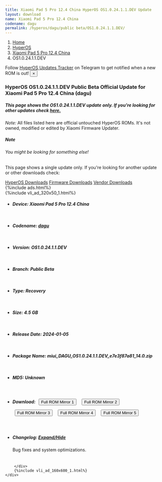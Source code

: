 ```yaml
---
title: Xiaomi Pad 5 Pro 12.4 China HyperOS OS1.0.24.1.1.DEV Update
layout: download
name: Xiaomi Pad 5 Pro 12.4 China
codename: dagu
permalink: /hyperos/dagu/public beta/OS1.0.24.1.1.DEV/
---
```

<nav aria-label="breadcrumb">
    <ol class="breadcrumb">
        <li class="breadcrumb-item"><a href="/">Home</a></li>
        <li class="breadcrumb-item"><a href="/hyperos/">HyperOS</a></li>
        <li class="breadcrumb-item"><a href="/hyperos/dagu/">Xiaomi Pad 5 Pro 12.4 China</a></li>
        <li class="breadcrumb-item active" aria-current="page">OS1.0.24.1.1.DEV</li>
    </ol>
</nav>
<div class="alert alert-primary alert-dismissible fade show" role="alert">
    Follow <a href="https://t.me/MIUIUpdatesTracker" class="alert-link">HyperOS Updates Tracker</a> on Telegram to get
    notified when a new ROM is out!
    <button type="button" class="close" data-dismiss="alert" aria-label="Close">
        <span aria-hidden="true">&times;</span>
    </button>
</div>
<div class="col-12 mx-auto">
    <h3 class="title bg-light p-2 rounded">HyperOS OS1.0.24.1.1.DEV Public Beta Official Update for Xiaomi Pad 5 Pro 12.4 China (dagu)</h3>
    <h5>This page shows the OS1.0.24.1.1.DEV update only. If you're looking for other updates check
        <a href="/hyperos/dagu/">here.</a></h5>
    <p><i>Note: </i>All files listed here are official untouched HyperOS ROMs.
        It's not owned, modified or edited by Xiaomi Firmware Updater.</p>
    <div class="card">
        <div class="card-body">
            <h5 class="card-title">Note</h5>
            <h6 class="card-subtitle mb-2 text-muted">You might be looking for something else!</h6>
            <p class="card-text">This page shows a single update only.
                If you're looking for another update or other downloads check:</p>
            <a href="/hyperos/" class="card-link">HyperOS Downloads</a>
            <a href="/firmware/" class="card-link">Firmware Downloads</a>
            <a href="/vendor/" class="card-link">Vendor Downloads</a>
        </div>
    </div>
    {%include ads.html%}
    <div class="row justify-content-center">
        <div class="col-10" id="downloads">
                    <div class="card card-body">
            {%include vli_ad_320x50_1.html%}
            <ul class="list-unstyled">
                <li style="padding-bottom: 10px;">
                    <h5><b>Device: </b>Xiaomi Pad 5 Pro 12.4 China</h5>
                </li>
                <li style="padding-bottom: 10px;">
                    <h5><b>Codename: </b> <a href="/hyperos/dagu/" target="_blank">dagu</a> </h5>
                </li>
                <li style="padding-bottom: 10px;">
                    <h5><b>Version: </b>OS1.0.24.1.1.DEV</h5>
                </li>
                <li style="padding-bottom: 10px;">
                    <h5><b>Branch: </b>Public Beta</h5>
                </li>
                <li style="padding-bottom: 10px;">
                    <h5><b>Type: </b>Recovery</h5>
                </li>
                <li style="padding-bottom: 10px;">
                    <h5><b>Size: </b>4.5 GB</h5>
                </li>
                <li style="padding-bottom: 10px;">
                    <h5><b>Release Date: </b>2024-01-05</h5>
                </li>
                <li style="padding-bottom: 10px;">
                    <h5><b>Package Name: </b><span id="filename" class="text-dark">miui_DAGU_OS1.0.24.1.1.DEV_e7e3f87a81_14.0.zip</span></h5>
                </li>
                <li style="padding-bottom: 10px;">
                    <h5><b>MD5: </b><span id="md5" class="text-muted">Unknown</span></h5>
                </li>
                <li style="padding-bottom: 10px;">
                    <h5><b>Download: </b> <button type="button" id="download" class="btn btn-primary" style="margin: 7px;" onclick="window.open('https://cdn-ota.azureedge.net/OS1.0.24.1.1.DEV/miui_DAGU_OS1.0.24.1.1.DEV_e7e3f87a81_14.0.zip', '_blank');"><i class="fa fa-download"></i> Full ROM Mirror 1</button> <button type="button" id="download" class="btn btn-primary" style="margin: 7px;" onclick="window.open('https://cdnorg.d.miui.com/OS1.0.24.1.1.DEV/miui_DAGU_OS1.0.24.1.1.DEV_e7e3f87a81_14.0.zip', '_blank');"><i class="fa fa-download"></i> Full ROM Mirror 2</button> <button type="button" id="download" class="btn btn-primary" style="margin: 7px;" onclick="window.open('https://bn.d.miui.com/OS1.0.24.1.1.DEV/miui_DAGU_OS1.0.24.1.1.DEV_e7e3f87a81_14.0.zip', '_blank');"><i class="fa fa-download"></i> Full ROM Mirror 3</button> <button type="button" id="download" class="btn btn-primary" style="margin: 7px;" onclick="window.open('https://bigota.d.miui.com/OS1.0.24.1.1.DEV/miui_DAGU_OS1.0.24.1.1.DEV_e7e3f87a81_14.0.zip', '_blank');"><i class="fa fa-download"></i> Full ROM Mirror 4</button> <button type="button" id="download" class="btn btn-primary" style="margin: 7px;" onclick="window.open('https://hugeota.d.miui.com/OS1.0.24.1.1.DEV/miui_DAGU_OS1.0.24.1.1.DEV_e7e3f87a81_14.0.zip', '_blank');"><i class="fa fa-download"></i> Full ROM Mirror 5</button></h5>
                </li>
                <li style="padding-bottom: 10px;">
                    <h5><b>Changelog: </b><a href="#dagu_1_changelog" data-toggle="collapse" role="button"
                            aria-expanded="false" aria-controls="dagu_1_changelog"> <i class="fa fa-arrow-down"
                                aria-hidden="true"></i> Expand/Hide</a></h5>
                    <div class="collapse" id="dagu_1_changelog">
                        <p id="changelog_text">Bug fixes and system optimizations.</p>
                    </div>
                </li>
            </ul>
        </div>

        </div>
        {%include vli_ad_160x600_1.html%}
    </div>
</div>
